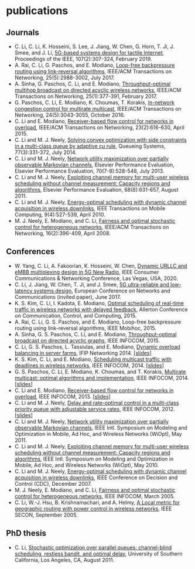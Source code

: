 # publications

## Journals
* C. Li, C. Li, K. Hosseini, S. Lee, J. Jiang, W. Chen, G. Horn, T. Ji, J. Smee, and J. Li, [5G-based systems design for tactile Internet](https://github.com/cpli/publications/blob/master/papers/08452975.pdf), Proceedings of the IEEE, 107(2):307-324, February 2019.
* A. Rai, C. Li, G. Paschos, and E. Modiano, [Loop-free backpressure routing using link-reversal algorithms](https://github.com/cpli/publications/blob/master/papers/07967710.pdf), IEEE/ACM Transactions on Networking, 25(5):2988-3002, July 2017.
* A. Sinha, G. Paschos, C. Li, and E. Modiano, [Throughput-optimal multihop broadcast on directed acyclic wireless networks](https://github.com/cpli/publications/blob/master/papers/07508474.pdf), IEEE/ACM Transactions on Networking, 25(1):377-391, February 2017.
* G. Paschos, C. Li, E. Modiano, K. Choumas, T. Korakis, [In-network congestion control for multirate multicast](https://github.com/cpli/publications/blob/master/papers/07353228.pdf), IEEE/ACM Transactions on Networking, 24(5):3043-3055, October 2016.
* C. Li and E. Modiano, [Receiver-based flow control for networks in overload](https://github.com/cpli/publications/blob/master/papers/LaM14.pdf), IEEE/ACM Transactions on Networking, 23(2):616-630, April 2015.
* C. Li and M. J. Neely, [Solving convex optimization with side constraints in a multi-class queue by adaptive cμ rule](https://github.com/cpli/publications/blob/master/papers/LaN13_mg1.pdf), Queueing Systems, 77(3):331-372, July 2014.
* C. Li and M. J. Neely, [Network utility maximization over partially observable Markovian channels](https://github.com/cpli/publications/blob/master/papers/LaN13_pomdp.pdf), Elsevier Performance Evaluation, Elsevier Performance Evaluation, 70(7-8):528-548, July 2013.
* C. Li and M. J. Neely, [Exploiting channel memory for multi-user wireless scheduling without channel measurement: Capacity regions and algorithms](https://github.com/cpli/publications/blob/master/papers/LaN11_IEEE.pdf), Elsevier Performance Evaluation, 68(8):631-657, August 2011.
* C. Li and M. J. Neely, [Energy-optimal scheduling with dynamic channel acquisition in wireless downlinks](https://github.com/cpli/publications/blob/master/papers/LaN10-dca.pdf), IEEE Transactions on Mobile Computing, 9(4):527-539, April 2010. 
* M. J. Neely, E. Modiano, and C. Li, [Fairness and optimal stochastic control for heterogeneous networks](https://github.com/cpli/publications/blob/master/papers/NML08.pdf), IEEE/ACM Transactions on Networking, 16(2):396-409, April 2008.

## Conferences
* W. Yang, C. Li, A. Fakoorian, K. Hosseini, W. Chen, [Dynamic URLLC and eMBB multiplexing design in 5G New Radio](https://github.com/cpli/publications/blob/master/papers/PID6245575.pdf), IEEE Consumer Communications & Networking Conference, Las Vegas, USA, 2020.
* C. Li, J. Jiang, W. Chen, T. Ji, and J. Smee, [5G ultra-reliable and low-latency systems design](https://github.com/cpli/publications/blob/master/papers/07980747.pdf), European Conference on Networks and Communications (invited paper), June 2017.
* K. S. Kim, C. Li, I. Kadota, E. Modiano, [Optimal scheduling of real-time traffic in wireless networks with delayed feedback](https://github.com/cpli/publications/blob/master/papers/07447137.pdf), Allerton Conference on Communication, Control, and Computing, 2015.
* A. Rai, C. Li, G. S. Paschos, and E. Modiano, Loop-free backpressure routing using link-reversal algorithms, IEEE Mobihoc, 2015.
* A. Sinha, G. S. Paschos, C. Li, and E. Modiano, [Throughput-optimal broadcast on directed acyclic graphs](https://github.com/cpli/publications/blob/master/papers/07218500.pdf), IEEE INFOCOM, 2015.
* C. Li, G. S. Paschos, L. Tassiulas, and E. Modiano, [Dynamic overload balancing in server farms](https://github.com/cpli/publications/blob/master/papers/LPT14conf.pdf), IFIP Networking 2014. [[slides]](https://github.com/cpli/publications/blob/master/slides/ifip14.pdf)
* K. S. Kim, C. Li, and E. Modiano, [Scheduling multicast traffic with deadlines in wireless networks](https://github.com/cpli/publications/blob/master/papers/KLM14conf_IEEE.pdf), IEEE INFOCOM, 2014. [[slides]](https://github.com/cpli/publications/blob/master/slides/infocom14.pdf)
* G. S. Paschos, C. Li, E. Modiano, K. Choumas, and T. Korakis, [Multirate multicast: optimal algorithms and implementation](https://github.com/cpli/publications/blob/master/papers/PLM14conf_IEEE.pdf), IEEE INFOCOM, 2014. [[slides]](https://github.com/cpli/publications/blob/master/slides/PLM14conf_slides.pdf)
* C. Li and E. Modiano, [Receiver-based flow control for networks in overload](https://github.com/cpli/publications/blob/master/papers/LaM13conf.pdf), IEEE INFOCOM, 2013. [[slides]](https://github.com/cpli/publications/blob/master/slides/infocom13.pdf)
* C. Li and M. J. Neely, [Delay and rate-optimal control in a multi-class priority queue with adjustable service rates](https://github.com/cpli/publications/blob/master/papers/LaN12conf.pdf), IEEE INFOCOM, 2012. [[slides]](https://github.com/cpli/publications/blob/master/slides/infocom12.pdf)
* C. Li and M. J. Neely, [Network utility maximization over partially observable Markovian channels](https://github.com/cpli/publications/blob/master/papers/LaN11conf.pdf), IEEE Intl. Symposium on Modeling and Optimization in Mobile, Ad Hoc, and Wireless Networks (WiOpt), May 2011.
* C. Li and M. J. Neely, [Exploiting channel memory for multi-user wireless scheduling without channel measurement: Capacity regions and algorithms](https://github.com/cpli/publications/blob/master/papers/LaN10conf.pdf), IEEE Intl. Symposium on Modeling and Optimization in Mobile, Ad Hoc, and Wireless Networks (WiOpt), May 2010.
* C. Li and M. J. Neely, [Energy-optimal scheduling with dynamic channel acquisition in wireless downlinks](https://github.com/cpli/publications/blob/master/papers/LaN07conf.pdf), IEEE Conference on Decision and Control (CDC), December 2007.
* M. J. Neely, E. Modiano, and C. Li, [Fairness and optimal stochastic control for heterogeneous networks](https://github.com/cpli/publications/blob/master/papers/NML05conf.pdf), IEEE INFOCOM, March 2005.
* C. Li, W.-J. Hsu, B. Krishnamachari, and A. Helmy, [A Local metric for geographic routing with power control in wireless networks](https://github.com/cpli/publications/blob/master/papers/01557078.pdf), IEEE SECON, September 2005.

## PhD thesis
* C. Li, [Stochastic optimization over parallel queues: channel-blind scheduling, restless bandit, and optimal delay](https://github.com/cpli/publications/blob/master/papers/ChihPingLi-PhDThesis-Hyperlinked.pdf), University of Southern California, Los Angeles, CA, August 2011.
